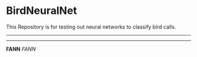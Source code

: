 # BirdNeuralNet
This Repository is for testing out neural networks to classify bird calls.



---
___
**FANN**
*FANN*

